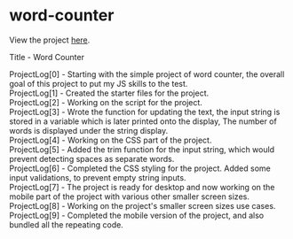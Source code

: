 # word-counter
View the project <a href="https://vibhatsu08.github.io/word-counter/">here</a>.

Title - Word Counter </br>

ProjectLog[0] - Starting with the simple project of word counter, the overall goal of this project to put my JS skills to the test. </br>
ProjectLog[1] - Created the starter files for the project. </br>
ProjectLog[2] - Working on the script for the project. </br>
ProjectLog[3] - Wrote the function for updating the text, the input string is stored in a variable which is later printed onto the display, The number of words is displayed under the string display. </br>
ProjectLog[4] - Working on the CSS part of the project. </br>
ProjectLog[5] - Added the trim function for the input string, which would prevent detecting spaces as separate words. </br>
ProjectLog[6] - Completed the CSS styling for the project. Added some input validations, to prevent empty string inputs. </br>
ProjectLog[7] - The project is ready for desktop and now working on the mobile part of the project with various other smaller screen sizes. </br>
ProjectLog[8] - Working on the project's smaller screen sizes use cases. </br>
ProjectLog[9] - Completed the mobile version of the project, and also bundled all the repeating code. </br>



